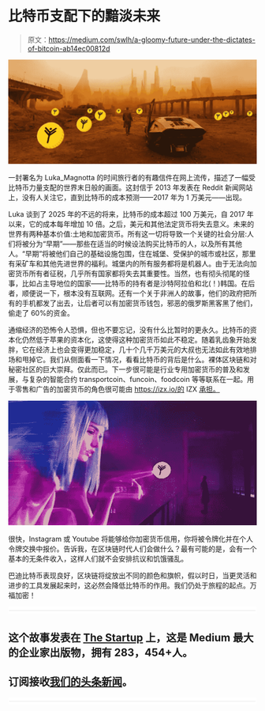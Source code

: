 # 比特币支配下的黯淡未来

> 原文：<https://medium.com/swlh/a-gloomy-future-under-the-dictates-of-bitcoin-ab14ec00812d>

![](img/63f2272f35c9e91b24f476a73417db3f.png)

一封署名为 Luka_Magnotta 的时间旅行者的有趣信件在网上流传，描述了一幅受比特币力量支配的世界末日般的画面。这封信于 2013 年发表在 Reddit 新闻网站上，没有人关注它，直到比特币的成本预测——2017 年为 1 万美元——出现。

Luka 谈到了 2025 年的不远的将来，比特币的成本超过 100 万美元，自 2017 年以来，它的成本每年增加 10 倍。之后，美元和其他法定货币将失去意义。未来的世界有两种基本价值:土地和加密货币。所有这一切将导致一个关键的社会分层:人们将被分为“早期”——那些在适当的时候设法购买比特币的人，以及所有其他人。“早期”将被他们自己的基础设施包围，住在城堡、受保护的城市或社区，那里有采矿车和其他先进世界的福利。城堡内的所有服务都将是机器人。由于无法向加密货币所有者征税，几乎所有国家都将失去其重要性。当然，也有彻头彻尾的怪事，比如占主导地位的国家——比特币的持有者是沙特阿拉伯和北(！)韩国。在后者，顺便说一下，根本没有互联网。还有一个关于非洲人的故事，他们的政府把所有的手机都发了出去，让后者可以有加密货币钱包，邪恶的俄罗斯黑客黑了他们，偷走了 60%的资金。

通缩经济的恐怖令人恐惧，但也不要忘记，没有什么比暂时的更永久。比特币的资本化仍然低于苹果的资本化，这使得这种加密货币如此不稳定。随着乳齿象开始发胖，它在经济上也会变得更加稳定，几十个几千万美元的大叔也无法如此有效地排场和甩掉它。我们从侧面看一下情况，看看比特币的背后是什么。裸体区块链和对秘密社区的巨大崇拜。仅此而已。下一步很可能是行业专用加密货币的普及和发展，与复杂的智能合约 transportcoin、funcoin、foodcoin 等等联系在一起。用于零售和广告的加密货币的角色很可能由 https://izx.io/的 IZX [承担。](https://izx.io/)

![](img/92e9a3197b8c2bf7ee0b3f7f09c8d4d5.png)

很快，Instagram 或 Youtube 将能够给你加密货币信用，你将被令牌化并在个人令牌交换中报价。告诉我，在区块链时代人们会做什么？最有可能的是，会有一个基本的无条件收入，这样人们就不会安排抗议和饥饿骚乱。

巴迪比特币表现良好，区块链将绽放出不同的颜色和旗帜，假以时日，当更灵活和进步的工具发展起来时，这必然会降低比特币的作用。我们仍处于旅程的起点。万福加密！

![](img/731acf26f5d44fdc58d99a6388fe935d.png)

## 这个故事发表在 [The Startup](https://medium.com/swlh) 上，这是 Medium 最大的企业家出版物，拥有 283，454+人。

## 订阅接收[我们的头条新闻](http://growthsupply.com/the-startup-newsletter/)。

![](img/731acf26f5d44fdc58d99a6388fe935d.png)